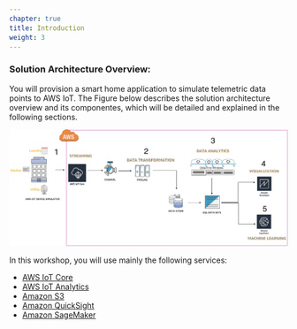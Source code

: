 ```yaml
---
chapter: true
title: Introduction
weight: 3
---
```



### Solution Architecture Overview:

You will provision a smart home application to simulate telemetric data points to AWS IoT. The Figure below describes the solution architecture overview and its componentes, which will be detailed and explained in the following sections.


![Solution Architecture](/static/images/IoT-wshop.png)


In this workshop, you will use mainly the following services:


* [AWS IoT Core](https://aws.amazon.com/iot-core/)
* [AWS IoT Analytics](https://aws.amazon.com/iot-analytics/)
* [Amazon S3](https://aws.amazon.com/s3/)
* [Amazon QuickSight](https://aws.amazon.com/quicksight/)
* [Amazon SageMaker](https://aws.amazon.com/sagemaker/)